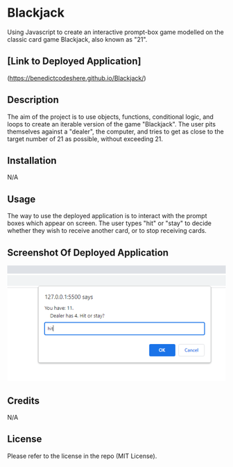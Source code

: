 # Blackjack
Using Javascript to create an interactive prompt-box game modelled on the classic card game Blackjack, also known as "21".

## [Link to Deployed Application]
(https://benedictcodeshere.github.io/Blackjack/)


## Description

The aim of the project is to use objects, functions, conditional logic, and loops to create an iterable version of the game "Blackjack".
The user pits themselves against a "dealer", the computer, and tries to get as close to the target number of 21 as possible, without exceeding 21.

## Installation

N/A

## Usage

The way to use the deployed application is to interact with the prompt boxes which appear on screen. The user types "hit" or "stay" to decide whether they
wish to receive another card, or to stop receiving cards.

## Screenshot Of Deployed Application

![ScreenShot](screenshot.png)

## Credits

N/A

## License

Please refer to the license in the repo (MIT License).